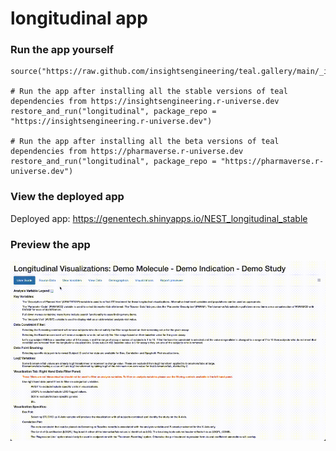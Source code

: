 
<!-- Generated by app_readme_template.Rmd and generate_app_readme.R: do not edit by hand-->

# longitudinal app

### Run the app yourself

    source("https://raw.github.com/insightsengineering/teal.gallery/main/_internal/utils/sourceme.R")

    # Run the app after installing all the stable versions of teal dependencies from https://insightsengineering.r-universe.dev
    restore_and_run("longitudinal", package_repo = "https://insightsengineering.r-universe.dev")

    # Run the app after installing all the beta versions of teal dependencies from https://pharmaverse.r-universe.dev
    restore_and_run("longitudinal", package_repo = "https://pharmaverse.r-universe.dev")

### View the deployed app

Deployed app: <https://genentech.shinyapps.io/NEST_longitudinal_stable>

### Preview the app

![](../_internal/quarto/assets/img/longitudinal.gif)<!-- -->
